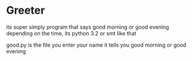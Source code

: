 # Greeter

its super simply program that says good morning or good evening depending on the time,
its python 3.2 or smt like that 

good.py is the file you enter your name it tells you good morning or good evening
